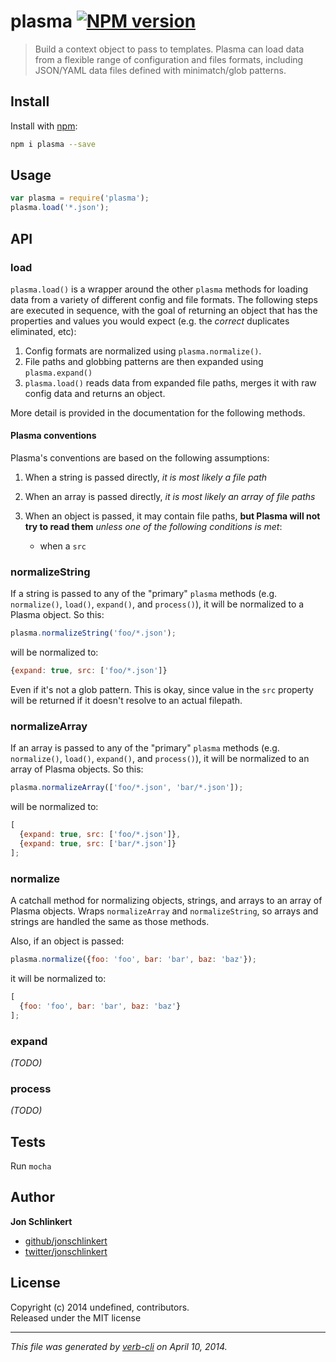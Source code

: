 # plasma [![NPM version](https://badge.fury.io/js/plasma.png)](http://badge.fury.io/js/plasma)

> Build a context object to pass to templates. Plasma can load data from a flexible range of configuration and files formats, including JSON/YAML data files defined with minimatch/glob patterns.

## Install
Install with [npm](npmjs.org):

```bash
npm i plasma --save
```


## Usage

```js
var plasma = require('plasma');
plasma.load('*.json');
```

## API
### load

`plasma.load()` is a wrapper around the other `plasma` methods for loading data from a variety of different config and file formats. The following steps are executed in sequence, with the goal of returning an object that has the properties and values you would expect (e.g. the _correct_ duplicates eliminated, etc):

1. Config formats are normalized using `plasma.normalize()`.
1. File paths and globbing patterns are then expanded using `plasma.expand()`
1. `plasma.load()` reads data from expanded file paths, merges it with raw config data and returns an object.

More detail is provided in the documentation for the following methods.

#### Plasma conventions

Plasma's conventions are based on the following assumptions:

1. When a string is passed directly, _it is most likely a file path_
1. When an array is passed directly, _it is most likely an array of file paths_
1. When an object is passed, it may contain file paths, **but Plasma will not try to read them** _unless one of the following conditions is met_:

   * when a `src`


### normalizeString
If a string is passed to any of the "primary" `plasma` methods (e.g. `normalize()`, `load()`, `expand()`, and `process()`), it will be normalized to a Plasma object. So this:

```js
plasma.normalizeString('foo/*.json');
```

will be normalized to:

```js
{expand: true, src: ['foo/*.json']}
```
Even if it's not a glob pattern. This is okay, since value in the `src` property will be returned if it doesn't resolve to an actual filepath.


### normalizeArray
If an array is passed to any of the "primary" `plasma` methods (e.g. `normalize()`, `load()`, `expand()`, and `process()`), it will be normalized to an array of Plasma objects. So this:

```js
plasma.normalizeArray(['foo/*.json', 'bar/*.json']);
```

will be normalized to:

```js
[
  {expand: true, src: ['foo/*.json']},
  {expand: true, src: ['bar/*.json']}
];
```

### normalize
A catchall method for normalizing objects, strings, and arrays to an array of Plasma objects. Wraps `normalizeArray` and `normalizeString`, so arrays and strings are handled the same as those methods.

Also, if an object is passed:

```js
plasma.normalize({foo: 'foo', bar: 'bar', baz: 'baz'});
```

it will be normalized to:

```js
[
  {foo: 'foo', bar: 'bar', baz: 'baz'}
];
```

### expand

_(TODO)_

### process

_(TODO)_

## Tests

Run `mocha`

## Author

**Jon Schlinkert**

+ [github/jonschlinkert](https://github.com/jonschlinkert)
+ [twitter/jonschlinkert](http://twitter.com/jonschlinkert)

## License
Copyright (c) 2014 undefined, contributors.  
Released under the MIT license

***

_This file was generated by [verb-cli](https://github.com/assemble/verb-cli) on April 10, 2014._